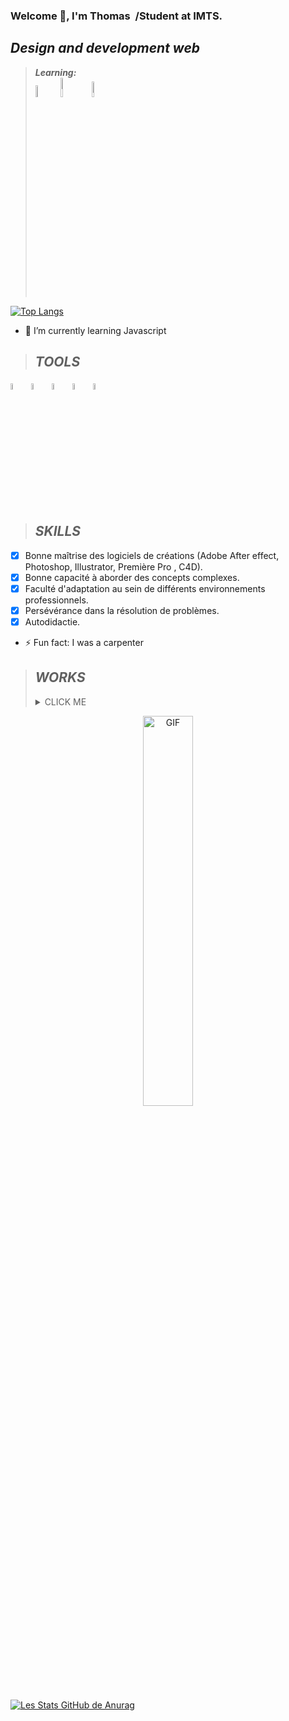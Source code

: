 ### Welcome 👋, I'm Thomas&nbsp;   /Student at IMTS.
## *Design and development web*

> **_Learning:_**     
<img src= "https://cdn-icons.flaticon.com/png/128/3344/premium/3344325.png?token=exp=1642801827~hmac=d1727cc4dfd75b95a784d2202ad808d3" width= "7%">&nbsp;   <img src= "https://cdn-icons-png.flaticon.com/128/778/778531.png" width= "9%">&nbsp;   <img src= "https://cdn-icons.flaticon.com/png/128/4668/premium/4668155.png?token=exp=1642802017~hmac=67f1dde33c8d06c7fc60fd06de83d3d0" width= "8%">&nbsp;  


[![Top Langs](https://github-readme-stats.vercel.app/api/top-langs/?username=THom1331&layout=compact)](https://github.com/Thomas-Julien-Dev/github-readme-stats)
  
- 🌱 I’m currently learning Javascript 


> ## *TOOLS*

<img src= "https://cdn-icons-png.flaticon.com/128/5968/5968705.png" width= "5%">&nbsp;   <img src= "https://cdn-icons.flaticon.com/png/128/5210/premium/5210500.png?token=exp=1642809526~hmac=ba99de8a2018645b3fa2399d12ff8099" width= "5%">&nbsp;   <img src= "https://cdn-icons.flaticon.com/png/128/5210/premium/5210800.png?token=exp=1642809526~hmac=170a44bbe2803ed21b9cc6c7e5a59879" width= "5%">&nbsp;   <img src= "https://cdn-icons-png.flaticon.com/128/270/270798.png" width= "5%">&nbsp;   <img src= "https://cdn-icons.flaticon.com/png/128/172/premium/172511.png?token=exp=1642810157~hmac=6b4cd4c9868a9fd6efa612fc5fa3d5ce" width= "5%">


> ## *SKILLS*

  - [x]  Bonne maîtrise des logiciels de créations (Adobe After effect,
        Photoshop, Illustrator, Première Pro , C4D).
  - [x] Bonne capacité à aborder des concepts complexes.
  - [x] Faculté d'adaptation au sein de différents environnements professionnels.
  - [x] Persévérance dans la résolution de problèmes.
  - [x] Autodidactie.

- ⚡ Fun fact: I was a carpenter

> ## *WORKS*
> <details><summary> CLICK ME </summary>
>I have developed projects mainly in the field of graphic design and videos.
>I learned by passion with my time and my savings 💳, I reinforce my knowledge as often as possible in order to go further and advance towards my goals.
> <p align="center">  
>   <a href="https://www.youtube.com/channel/UCbzJDXNU0avVu35avqNg8XA">
>    <img alt="Ma chaine Youtube" width="50px" src="https://cdn-icons-png.flaticon.com/128/187/187209.png" />
>     
>   <a href="https://www.linkedin.com/in/thomas-j-86111b221/">
>  <img alt="Linkedin rollet raphael" width="50px" src="https://upload.wikimedia.org/wikipedia/commons/thumb/c/ca/LinkedIn_logo_initials.png/600px-LinkedIn_logo_initials.png" />
   
  </p> 

<p align="center">
    <img align="center" width="40%" alt="GIF" src="https://media.giphy.com/media/3KVcFEmdDl9NYaFTtx/giphy.gif"/>
  </p>
</p>
</details>

![Les Stats GitHub de Anurag](https://github-readme-stats.vercel.app/api?username=Thomas-Julien-Dev&show_icons=true&theme=yeblu)
